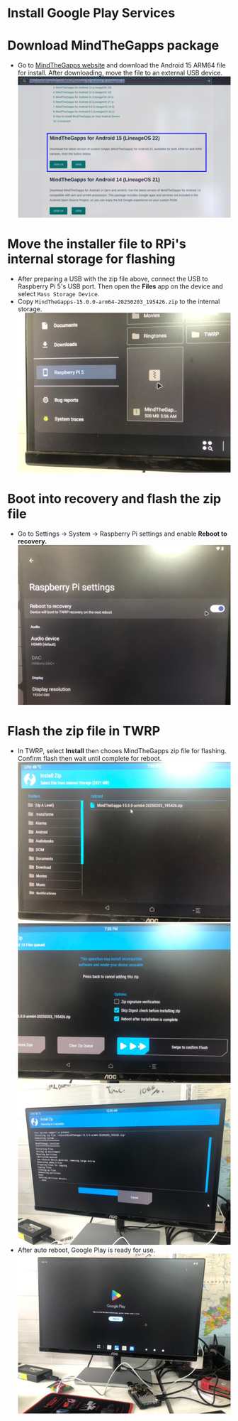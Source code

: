 # Install Google Play Services
# Download MindTheGapps package
- Go to [MindTheGapps website](https://mindthegapps.com/#MindTheGapps-for-Android-15-LineageOS-22) and download the Android 15 ARM64 file for install. After downloading, move the file to an external USB device.
![](./assets/2_0_downloadZip.png)
# Move the installer file to RPi's internal storage for flashing
- After preparing a USB with the zip file above, connect the USB to Raspberry Pi 5's USB port. Then open the **Files** app on the device and select `Mass Storage Device`. 
- Copy `MindTheGapps-15.0.0-arm64-20250203_195426.zip` to the internal storage.
![](./assets/2_1_1_moveFile.jpeg)
# Boot into recovery and flash the zip file
- Go to Settings -> System -> Raspberry Pi settings and enable **Reboot to recovery.**
![](./assets/2_1_settings.jpeg)
# Flash the zip file in TWRP
- In TWRP, select **Install** then chooes MindTheGapps zip file for flashing. Confirm flash then wait until complete for reboot.
![](./assets/2_2_twrpFile.jpeg)
![](./assets/2_3_confirmFlash.jpeg)
![](./assets/2_4_flashDone.jpeg)
- After auto reboot, Google Play is ready for use.
![](./assets/2_5_ready.jpeg)